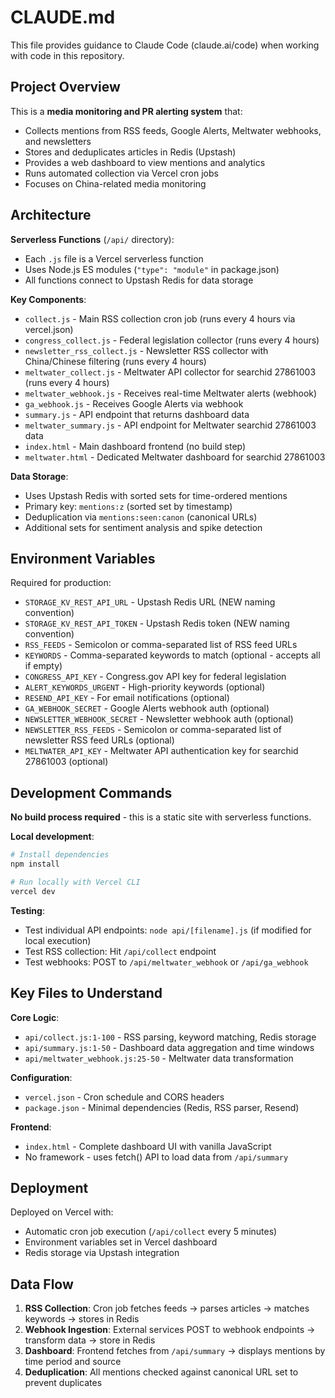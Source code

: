 # CLAUDE.md

This file provides guidance to Claude Code (claude.ai/code) when working with code in this repository.

## Project Overview

This is a **media monitoring and PR alerting system** that:
- Collects mentions from RSS feeds, Google Alerts, Meltwater webhooks, and newsletters
- Stores and deduplicates articles in Redis (Upstash)
- Provides a web dashboard to view mentions and analytics
- Runs automated collection via Vercel cron jobs
- Focuses on China-related media monitoring

## Architecture

**Serverless Functions** (`/api/` directory):
- Each `.js` file is a Vercel serverless function
- Uses Node.js ES modules (`"type": "module"` in package.json)
- All functions connect to Upstash Redis for data storage

**Key Components**:
- `collect.js` - Main RSS collection cron job (runs every 4 hours via vercel.json)
- `congress_collect.js` - Federal legislation collector (runs every 4 hours)
- `newsletter_rss_collect.js` - Newsletter RSS collector with China/Chinese filtering (runs every 4 hours)
- `meltwater_collect.js` - Meltwater API collector for searchid 27861003 (runs every 4 hours)
- `meltwater_webhook.js` - Receives real-time Meltwater alerts (webhook)
- `ga_webhook.js` - Receives Google Alerts via webhook
- `summary.js` - API endpoint that returns dashboard data
- `meltwater_summary.js` - API endpoint for Meltwater searchid 27861003 data
- `index.html` - Main dashboard frontend (no build step)
- `meltwater.html` - Dedicated Meltwater dashboard for searchid 27861003

**Data Storage**:
- Uses Upstash Redis with sorted sets for time-ordered mentions
- Primary key: `mentions:z` (sorted set by timestamp)
- Deduplication via `mentions:seen:canon` (canonical URLs)
- Additional sets for sentiment analysis and spike detection

## Environment Variables

Required for production:
- `STORAGE_KV_REST_API_URL` - Upstash Redis URL (NEW naming convention)
- `STORAGE_KV_REST_API_TOKEN` - Upstash Redis token (NEW naming convention)
- `RSS_FEEDS` - Semicolon or comma-separated list of RSS feed URLs
- `KEYWORDS` - Comma-separated keywords to match (optional - accepts all if empty)
- `CONGRESS_API_KEY` - Congress.gov API key for federal legislation
- `ALERT_KEYWORDS_URGENT` - High-priority keywords (optional)
- `RESEND_API_KEY` - For email notifications (optional)
- `GA_WEBHOOK_SECRET` - Google Alerts webhook auth (optional)
- `NEWSLETTER_WEBHOOK_SECRET` - Newsletter webhook auth (optional)
- `NEWSLETTER_RSS_FEEDS` - Semicolon or comma-separated list of newsletter RSS feed URLs (optional)
- `MELTWATER_API_KEY` - Meltwater API authentication key for searchid 27861003 (optional)

## Development Commands

**No build process required** - this is a static site with serverless functions.

**Local development**:
```bash
# Install dependencies
npm install

# Run locally with Vercel CLI
vercel dev
```

**Testing**:
- Test individual API endpoints: `node api/[filename].js` (if modified for local execution)
- Test RSS collection: Hit `/api/collect` endpoint
- Test webhooks: POST to `/api/meltwater_webhook` or `/api/ga_webhook`

## Key Files to Understand

**Core Logic**:
- `api/collect.js:1-100` - RSS parsing, keyword matching, Redis storage
- `api/summary.js:1-50` - Dashboard data aggregation and time windows
- `api/meltwater_webhook.js:25-50` - Meltwater data transformation

**Configuration**:
- `vercel.json` - Cron schedule and CORS headers
- `package.json` - Minimal dependencies (Redis, RSS parser, Resend)

**Frontend**:
- `index.html` - Complete dashboard UI with vanilla JavaScript
- No framework - uses fetch() API to load data from `/api/summary`

## Deployment

Deployed on Vercel with:
- Automatic cron job execution (`/api/collect` every 5 minutes)
- Environment variables set in Vercel dashboard
- Redis storage via Upstash integration

## Data Flow

1. **RSS Collection**: Cron job fetches feeds → parses articles → matches keywords → stores in Redis
2. **Webhook Ingestion**: External services POST to webhook endpoints → transform data → store in Redis
3. **Dashboard**: Frontend fetches from `/api/summary` → displays mentions by time period and source
4. **Deduplication**: All mentions checked against canonical URL set to prevent duplicates